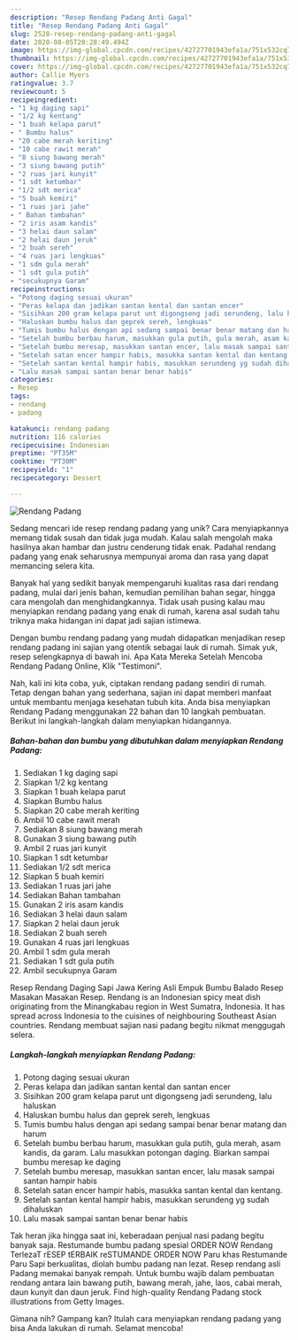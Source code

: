```yaml
---
description: "Resep Rendang Padang Anti Gagal"
title: "Resep Rendang Padang Anti Gagal"
slug: 2528-resep-rendang-padang-anti-gagal
date: 2020-08-05T20:28:49.494Z
image: https://img-global.cpcdn.com/recipes/42727701943efa1a/751x532cq70/rendang-padang-foto-resep-utama.jpg
thumbnail: https://img-global.cpcdn.com/recipes/42727701943efa1a/751x532cq70/rendang-padang-foto-resep-utama.jpg
cover: https://img-global.cpcdn.com/recipes/42727701943efa1a/751x532cq70/rendang-padang-foto-resep-utama.jpg
author: Callie Myers
ratingvalue: 3.7
reviewcount: 5
recipeingredient:
- "1 kg daging sapi"
- "1/2 kg kentang"
- "1 buah kelapa parut"
- " Bumbu halus"
- "20 cabe merah keriting"
- "10 cabe rawit merah"
- "8 siung bawang merah"
- "3 siung bawang putih"
- "2 ruas jari kunyit"
- "1 sdt ketumbar"
- "1/2 sdt merica"
- "5 buah kemiri"
- "1 ruas jari jahe"
- " Bahan tambahan"
- "2 iris asam kandis"
- "3 helai daun salam"
- "2 helai daun jeruk"
- "2 buah sereh"
- "4 ruas jari lengkuas"
- "1 sdm gula merah"
- "1 sdt gula putih"
- "secukupnya Garam"
recipeinstructions:
- "Potong daging sesuai ukuran"
- "Peras kelapa dan jadikan santan kental dan santan encer"
- "Sisihkan 200 gram kelapa parut unt digongseng jadi serundeng, lalu haluskan"
- "Haluskan bumbu halus dan geprek sereh, lengkuas"
- "Tumis bumbu halus dengan api sedang sampai benar benar matang dan harum"
- "Setelah bumbu berbau harum, masukkan gula putih, gula merah, asam kandis, da garam. Lalu masukkan potongan daging. Biarkan sampai bumbu meresap ke daging"
- "Setelah bumbu meresap, masukkan santan encer, lalu masak sampai santan hampir habis"
- "Setelah satan encer hampir habis, masukka santan kental dan kentang."
- "Setelah santan kental hampir habis, masukkan serundeng yg sudah dihaluskan"
- "Lalu masak sampai santan benar benar habis"
categories:
- Resep
tags:
- rendang
- padang

katakunci: rendang padang 
nutrition: 116 calories
recipecuisine: Indonesian
preptime: "PT35M"
cooktime: "PT30M"
recipeyield: "1"
recipecategory: Dessert

---
```



![Rendang Padang](https://img-global.cpcdn.com/recipes/42727701943efa1a/751x532cq70/rendang-padang-foto-resep-utama.jpg)

Sedang mencari ide resep rendang padang yang unik? Cara menyiapkannya memang tidak susah dan tidak juga mudah. Kalau salah mengolah maka hasilnya akan hambar dan justru cenderung tidak enak. Padahal rendang padang yang enak seharusnya mempunyai aroma dan rasa yang dapat memancing selera kita.

Banyak hal yang sedikit banyak mempengaruhi kualitas rasa dari rendang padang, mulai dari jenis bahan, kemudian pemilihan bahan segar, hingga cara mengolah dan menghidangkannya. Tidak usah pusing kalau mau menyiapkan rendang padang yang enak di rumah, karena asal sudah tahu triknya maka hidangan ini dapat jadi sajian istimewa.

Dengan bumbu rendang padang yang mudah didapatkan menjadikan resep rendang padang ini sajian yang otentik sebagai lauk di rumah. Simak yuk, resep selengkapnya di bawah ini. Apa Kata Mereka Setelah Mencoba Rendang Padang Online, Klik &#34;Testimoni&#34;.


Nah, kali ini kita coba, yuk, ciptakan rendang padang sendiri di rumah. Tetap dengan bahan yang sederhana, sajian ini dapat memberi manfaat untuk membantu menjaga kesehatan tubuh kita. Anda bisa menyiapkan Rendang Padang menggunakan 22 bahan dan 10 langkah pembuatan. Berikut ini langkah-langkah dalam menyiapkan hidangannya.

<!--inarticleads1-->

##### Bahan-bahan dan bumbu yang dibutuhkan dalam menyiapkan Rendang Padang:

1. Sediakan 1 kg daging sapi
1. Siapkan 1/2 kg kentang
1. Siapkan 1 buah kelapa parut
1. Siapkan  Bumbu halus
1. Siapkan 20 cabe merah keriting
1. Ambil 10 cabe rawit merah
1. Sediakan 8 siung bawang merah
1. Gunakan 3 siung bawang putih
1. Ambil 2 ruas jari kunyit
1. Siapkan 1 sdt ketumbar
1. Sediakan 1/2 sdt merica
1. Siapkan 5 buah kemiri
1. Sediakan 1 ruas jari jahe
1. Sediakan  Bahan tambahan
1. Gunakan 2 iris asam kandis
1. Sediakan 3 helai daun salam
1. Siapkan 2 helai daun jeruk
1. Sediakan 2 buah sereh
1. Gunakan 4 ruas jari lengkuas
1. Ambil 1 sdm gula merah
1. Sediakan 1 sdt gula putih
1. Ambil secukupnya Garam


Resep Rendang Daging Sapi Jawa Kering Asli Empuk Bumbu Balado Resep Masakan Masakan Resep. Rendang is an Indonesian spicy meat dish originating from the Minangkabau region in West Sumatra, Indonesia. It has spread across Indonesia to the cuisines of neighbouring Southeast Asian countries. Rendang membuat sajian nasi padang begitu nikmat menggugah selera. 

<!--inarticleads2-->

##### Langkah-langkah menyiapkan Rendang Padang:

1. Potong daging sesuai ukuran
1. Peras kelapa dan jadikan santan kental dan santan encer
1. Sisihkan 200 gram kelapa parut unt digongseng jadi serundeng, lalu haluskan
1. Haluskan bumbu halus dan geprek sereh, lengkuas
1. Tumis bumbu halus dengan api sedang sampai benar benar matang dan harum
1. Setelah bumbu berbau harum, masukkan gula putih, gula merah, asam kandis, da garam. Lalu masukkan potongan daging. Biarkan sampai bumbu meresap ke daging
1. Setelah bumbu meresap, masukkan santan encer, lalu masak sampai santan hampir habis
1. Setelah satan encer hampir habis, masukka santan kental dan kentang.
1. Setelah santan kental hampir habis, masukkan serundeng yg sudah dihaluskan
1. Lalu masak sampai santan benar benar habis


Tak heran jika hingga saat ini, keberadaan penjual nasi padang begitu banyak saja. Restumande bumbu padang spesial ORDER NOW Rendang TerlezaT rESEP tERBAIK reSTUMANDE ORDER NOW Paru khas Restumande Paru Sapi berkualitas, diolah bumbu padang nan lezat. Resep rendang asli Padang memakai banyak rempah. Untuk bumbu wajib dalam pembuatan rendang antara lain bawang putih, bawang merah, jahe, laos, cabai merah, daun kunyit dan daun jeruk. Find high-quality Rendang Padang stock illustrations from Getty Images. 

Gimana nih? Gampang kan? Itulah cara menyiapkan rendang padang yang bisa Anda lakukan di rumah. Selamat mencoba!
